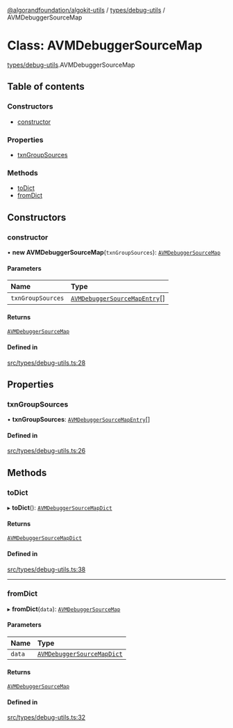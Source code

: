 [@algorandfoundation/algokit-utils](../README.md) / [types/debug-utils](../modules/types_debug_utils.md) / AVMDebuggerSourceMap

# Class: AVMDebuggerSourceMap

[types/debug-utils](../modules/types_debug_utils.md).AVMDebuggerSourceMap

## Table of contents

### Constructors

- [constructor](types_debug_utils.AVMDebuggerSourceMap.md#constructor)

### Properties

- [txnGroupSources](types_debug_utils.AVMDebuggerSourceMap.md#txngroupsources)

### Methods

- [toDict](types_debug_utils.AVMDebuggerSourceMap.md#todict)
- [fromDict](types_debug_utils.AVMDebuggerSourceMap.md#fromdict)

## Constructors

### constructor

• **new AVMDebuggerSourceMap**(`txnGroupSources`): [`AVMDebuggerSourceMap`](types_debug_utils.AVMDebuggerSourceMap.md)

#### Parameters

| Name | Type |
| :------ | :------ |
| `txnGroupSources` | [`AVMDebuggerSourceMapEntry`](types_debug_utils.AVMDebuggerSourceMapEntry.md)[] |

#### Returns

[`AVMDebuggerSourceMap`](types_debug_utils.AVMDebuggerSourceMap.md)

#### Defined in

[src/types/debug-utils.ts:28](https://github.com/algorandfoundation/algokit-utils-ts/blob/main/src/types/debug-utils.ts#L28)

## Properties

### txnGroupSources

• **txnGroupSources**: [`AVMDebuggerSourceMapEntry`](types_debug_utils.AVMDebuggerSourceMapEntry.md)[]

#### Defined in

[src/types/debug-utils.ts:26](https://github.com/algorandfoundation/algokit-utils-ts/blob/main/src/types/debug-utils.ts#L26)

## Methods

### toDict

▸ **toDict**(): [`AVMDebuggerSourceMapDict`](../interfaces/types_debug_utils.AVMDebuggerSourceMapDict.md)

#### Returns

[`AVMDebuggerSourceMapDict`](../interfaces/types_debug_utils.AVMDebuggerSourceMapDict.md)

#### Defined in

[src/types/debug-utils.ts:38](https://github.com/algorandfoundation/algokit-utils-ts/blob/main/src/types/debug-utils.ts#L38)

___

### fromDict

▸ **fromDict**(`data`): [`AVMDebuggerSourceMap`](types_debug_utils.AVMDebuggerSourceMap.md)

#### Parameters

| Name | Type |
| :------ | :------ |
| `data` | [`AVMDebuggerSourceMapDict`](../interfaces/types_debug_utils.AVMDebuggerSourceMapDict.md) |

#### Returns

[`AVMDebuggerSourceMap`](types_debug_utils.AVMDebuggerSourceMap.md)

#### Defined in

[src/types/debug-utils.ts:32](https://github.com/algorandfoundation/algokit-utils-ts/blob/main/src/types/debug-utils.ts#L32)
